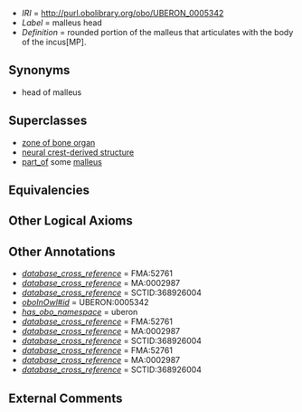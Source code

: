  * *IRI* = http://purl.obolibrary.org/obo/UBERON_0005342
 * *Label* = malleus head
 * *Definition* = rounded portion of the malleus that articulates with the body of the incus[MP].

## Synonyms

 * head of malleus

## Superclasses

 * [zone of bone organ](../../UBERON/13/UBERON_0005913.md)
 * [neural crest-derived structure](../../UBERON/13/UBERON_0010313.md)
 * [part_of](../../BFO/50/BFO_0000050.md) some [malleus](../../UBERON/89/UBERON_0001689.md)

## Equivalencies


## Other Logical Axioms


## Other Annotations

 * *[database_cross_reference](../../ef/oboInOwl#hasDbXref.md)* = FMA:52761
 * *[database_cross_reference](../../ef/oboInOwl#hasDbXref.md)* = MA:0002987
 * *[database_cross_reference](../../ef/oboInOwl#hasDbXref.md)* = SCTID:368926004
 * *[oboInOwl#id](../../id/oboInOwl#id.md)* = UBERON:0005342
 * *[has_obo_namespace](../../ce/oboInOwl#hasOBONamespace.md)* = uberon
 * *[database_cross_reference](../../ef/oboInOwl#hasDbXref.md)* = FMA:52761
 * *[database_cross_reference](../../ef/oboInOwl#hasDbXref.md)* = MA:0002987
 * *[database_cross_reference](../../ef/oboInOwl#hasDbXref.md)* = SCTID:368926004
 * *[database_cross_reference](../../ef/oboInOwl#hasDbXref.md)* = FMA:52761
 * *[database_cross_reference](../../ef/oboInOwl#hasDbXref.md)* = MA:0002987
 * *[database_cross_reference](../../ef/oboInOwl#hasDbXref.md)* = SCTID:368926004

## External Comments

